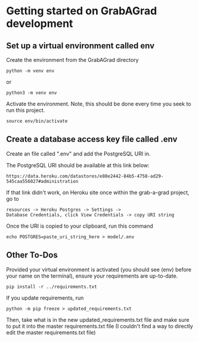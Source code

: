 # Getting started on GrabAGrad development

## Set up a virtual environment called env
Create the environment from the GrabAGrad directory
```
python -m venv env
```
or
```
python3 -m venv env
```
Activate the environment. Note, this should be done every time you seek to run this project.
```
source env/bin/activate
```

## Create a database access key file called .env
Create an file called ".env" and add the PostgreSQL URI in. 

The PostgreSQL URI should be available at this link below: 
```
https://data.heroku.com/datastores/e80e2442-84b5-4758-ad29-545caa556027#administration
```
If that link didn't work, on Heroku site once within the grab-a-grad project, go to
```
resources -> Heroku Postgres -> Settings -> 
Database Credentials, click View Credentials -> copy URI string
```

Once the URI is copied to your clipboard, run this command
```
echo POSTGRES=paste_uri_string_here > model/.env
```

## Other To-Dos
Provided your virtual environment is activated (you should see (env) before your name on the terminal),
ensure your requirements are up-to-date.
```
pip install -r ../requirements.txt
```
If you update requirements, run 
```
python -m pip freeze > updated_requirements.txt
```
Then, take what is in the new updated_requirements.txt file and make sure to put it into the master requirements.txt file (I couldn't find a way to directly edit the master requirements.txt file)


